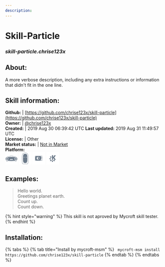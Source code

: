 ```yaml
---  
description:   
---  
```

# Skill-Particle  
### _skill-particle.chrise123x_  
## About:  
A more verbose description, including any extra instructions or
information that didn't fit in the one line.

## Skill information:  
**Github:** | [https://github.com/chrise123x/skill-particle](https://github.com/chrise123x/skill-particle)  
**Owner:** | [@chrise123x](https://github.com/chrise123x)  
**Created:** | 2019 Aug 30 06:39:42 UTC  **Last updated:** 2019 Aug 31 11:49:57 UTC  
**License:** | Other  
**Market status:** | [Not in Market](https://market.mycroft.ai/skill/)  
**Platform:**  
 ![](../.gitbook/assets/mark-1-icon.png)  ![](../.gitbook/assets/mark-2-icon.png)  ![](../.gitbook/assets/picroft-icon.png)  ![](../.gitbook/assets/kde.png)   
## Examples:  
> Hello world.  
> Greetings planet earth.  
> Count up.  
> Count down.  
  
{% hint style="warning" %}
This skill is not aproved by Mycroft skill tester.
{% endhint %}
    
## Installation:  
{% tabs %}
{% tab title="Install by mycroft-msm" %}
``` mycroft-msm install https://github.com/chrise123x/skill-particle```
{% endtab %}
  {% endtabs %}
  